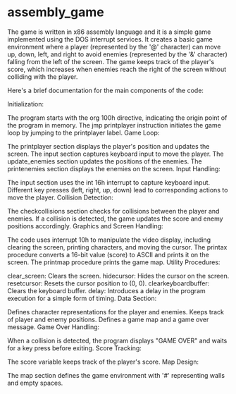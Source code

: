 # assembly_game
The game is written in x86 assembly language and  it is a simple game implemented using the DOS interrupt services. It creates a basic game environment where a player (represented by the '@' character) can move up, down, left, and right to avoid enemies (represented by the '&' character) falling from the left of the screen. The game keeps track of the player's score, which increases when enemies reach the right of the screen without colliding with the player.

Here's a brief documentation for the main components of the code:

Initialization:

The program starts with the org 100h directive, indicating the origin point of the program in memory.
The jmp printplayer instruction initiates the game loop by jumping to the printplayer label.
Game Loop:

The printplayer section displays the player's position and updates the screen.
The input section captures keyboard input to move the player.
The update_enemies section updates the positions of the enemies.
The printenemies section displays the enemies on the screen.
Input Handling:

The input section uses the int 16h interrupt to capture keyboard input.
Different key presses (left, right, up, down) lead to corresponding actions to move the player.
Collision Detection:

The checkcollisions section checks for collisions between the player and enemies.
If a collision is detected, the game updates the score and enemy positions accordingly.
Graphics and Screen Handling:

The code uses interrupt 10h to manipulate the video display, including clearing the screen, printing characters, and moving the cursor.
The printax procedure converts a 16-bit value (score) to ASCII and prints it on the screen.
The printmap procedure prints the game map.
Utility Procedures:

clear_screen: Clears the screen.
hidecursor: Hides the cursor on the screen.
resetcursor: Resets the cursor position to (0, 0).
clearkeyboardbuffer: Clears the keyboard buffer.
delay: Introduces a delay in the program execution for a simple form of timing.
Data Section:

Defines character representations for the player and enemies.
Keeps track of player and enemy positions.
Defines a game map and a game over message.
Game Over Handling:

When a collision is detected, the program displays "GAME OVER" and waits for a key press before exiting.
Score Tracking:

The score variable keeps track of the player's score.
Map Design:

The map section defines the game environment with '#' representing walls and empty spaces.
